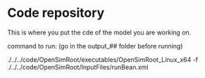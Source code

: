 # Code repository

This is where you put the cde of the model you are working on.

command to run: (go in the output_## folder before running)

./../../code/OpenSimRoot/executables/OpenSimRoot_Linux_x64 -f ./../../code/OpenSimRoot/InputFiles/runBean.xml
